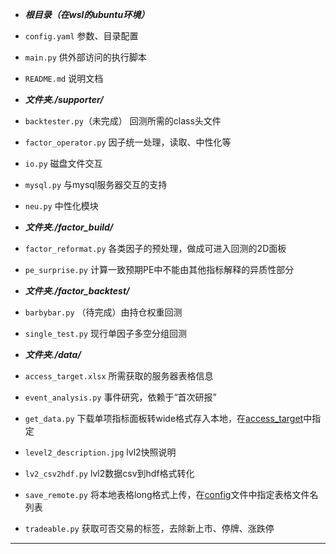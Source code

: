 - ***根目录（在wsl的ubuntu环境）***
- `config.yaml` 参数、目录配置
- `main.py` 供外部访问的执行脚本
- `README.md` 说明文档


- ***文件夹./supporter/***
- `backtester.py`（未完成） 回测所需的class头文件
- `factor_operator.py` 因子统一处理，读取、中性化等
- `io.py` 磁盘文件交互
- `mysql.py` 与mysql服务器交互的支持
- `neu.py` 中性化模块


- ***文件夹./factor_build/***
- `factor_reformat.py` 各类因子的预处理，做成可进入回测的2D面板
- `pe_surprise.py` 计算一致预期PE中不能由其他指标解释的异质性部分


- ***文件夹./factor_backtest/***
- `barbybar.py` （待完成）由持仓权重回测
- `single_test.py` 现行单因子多空分组回测


- ***文件夹./data/***
- `access_target.xlsx` 所需获取的服务器表格信息
- `event_analysis.py` 事件研究，依赖于“首次研报”
- `get_data.py` 下载单项指标面板转wide格式存入本地，在[access_target](./data/access_target.xlsx)中指定
- `level2_description.jpg` lvl2快照说明
- `lv2_csv2hdf.py` lvl2数据csv到hdf格式转化
- `save_remote.py` 将本地表格long格式上传，在[config](./config.yaml)文件中指定表格文件名列表
- `tradeable.py` 获取可否交易的标签，去除新上市、停牌、涨跌停

---